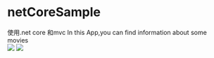 # netCoreSample
使用.net core 和mvc
In this App,you can find information about some movies<br/>
<image src="https://github.com/oliver1191/Movie-App/blob/master/Images/home.png"/>
<image src="https://github.com/oliver1191/Movie-App/blob/master/Images/index.png"/>



